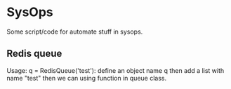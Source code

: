 # SysOps
Some script/code for automate stuff in sysops.
## Redis queue
Usage:
q = RedisQueue('test'): define an object name q then add a list with name "test"
then we can using function in queue class.
